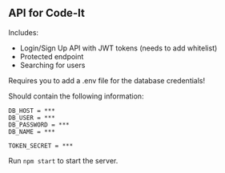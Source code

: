 ## API for Code-It

Includes:

- Login/Sign Up API with JWT tokens (needs to add whitelist)
- Protected endpoint
- Searching for users

Requires you to add a .env file for the database credentials!

Should contain the following information:
```
DB_HOST = ***
DB_USER = ***
DB_PASSWORD = ***
DB_NAME = ***

TOKEN_SECRET = ***
```

Run `npm start` to start the server.
